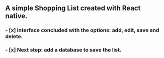 ## A simple Shopping List created with React native. 

### - [x] Interface concluded with the options: add, edit, save and delete. 

### - [x] Next step: add a database to save the list.
